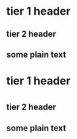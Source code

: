 ﻿# tier 1 header
## tier 2 header

some plain text
----------------------------
<h1> tier 1 header <h1>
<h2> tier 2 header <h2>

<p>some plain text</p>

